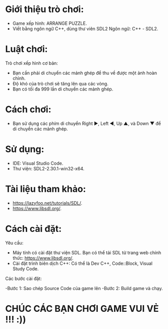# Giới thiệu trò chơi:
- Game xếp hình: ARRANGE PUZZLE.
- Viết bằng ngôn ngữ C++, dùng thư viên SDL2
  Ngôn ngữ: C++ - SDL2.

  
# Luật chơi:
Trò chơi xếp hình cơ bản: 
- Bạn cần phải di chuyển các mảnh ghép để thu về được một ảnh hoàn chỉnh.
- Độ khó của trò chơi sẽ tăng lên qua các vòng.
- Bạn có tối đa 999 lần di chuyển các mảnh ghép.


# Cách chơi:
- Bạn sử dụng các phím di chuyển Right ►, Left ◄, Up ▲, và Down ▼ để di chuyển các mảnh ghép.


# Sử dụng: 
- IDE: Visual Studio Code.
- Thư viện: SDL2-2.30.1-win32-x64.


# Tài liệu tham khảo:
- https://lazyfoo.net/tutorials/SDL/.
- https://www.libsdl.org/.


# Cách cài đặt:
Yêu cầu:
- Máy tính có cài đặt thư viện SDL. Bạn có thể tải SDL từ trang web chính thức: https://www.libsdl.org/.
- Cài đặt trình biên dịch C++: Có thể là Dev C++, Code::Block, Visual Study Code.


Các bước cài đặt:

-Bước 1: Sao chép Source Code của game lên 
-Bước 2: Build game và chạy.

# CHÚC CÁC BẠN CHƠI GAME VUI VẺ !!! :))
